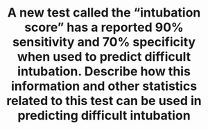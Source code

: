 ---
title: "A new test called the “intubation score” has a reported 90% sensitivity and 70% specificity when used to predict difficult intubation. Describe how this information and other statistics related to this test can be used in predicting difficult intubation"
entityType: SAQ
exam: PEX
college: ANZCA
year: 2014
sitting: B
question: 7
passRate: 29
EC_expectedDomains:
- "In order to pass the question, candidates were required to provide an accurate definition of sensitivity, specificity, positive predictive value (PPV) and negative predictive value (NPV)."
- "A 2x2 contingency table was often helpful for explaining definitions, especially when the terms true positive, true negative, false positive and false negative were represented correctly within the table."
EC_extraCredit:
- "Extra marks could be gained for recognizing that difficult intubation is a relatively uncommon event, with potentially serious consequences if unpredicted."
- "Recognising that a low “disease” prevalence reduced the PPV and increased the NPV was rewarded, as was a realisation that sensitivity and specificity are unaffected by the “disease” prevalence."
- "Marks were also gained for mentioning that a large, and representative, sample population is required when determining the test characteristics initially and for stating that the test may not give the same results in different population groups."
EC_errorsCommon:
- "Common sources of error were: incorrect definitions of specificity; confusing sensitivity and specificity with positive and negative predictive value; stating that disease prevalence affected sensitivity and specificity and the use of the acronym “SPecificity rules IN, SeNsitivity rules OUT (SPIN SNOUT)” which in virtually every instance resulted in incorrect definitions, possibly due to its inherently misleading nature."
---
